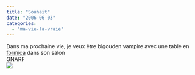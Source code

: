 ```yaml
---
title: "Souhait"
date: "2006-06-03"
categories: 
  - "ma-vie-la-vraie"
---
```


  
Dans ma prochaine vie, je veux être bigouden vampire avec une table en [formica](http://www.formica.fr/public/index.php) dans son salon  
GNARF  
![](images/Bdojourdui.jpg)
